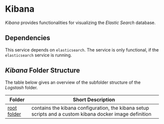 # Kibana

*Kibana* provides functionalities for visualizing the *Elastic Search* database.

## Dependencies

This service depends on `elasticsearch`. The service is only functional, if the `elasticsearch` service is running.

## *Kibana* Folder Structure

The table below gives an overview of the subfolder structure of the *Logstash* folder.

| Folder | Short Description |
| ----   |     ----          |
| [root folder](./) | contains the kibana configuration, the kibana setup scripts and a custom kibana docker image definition |
